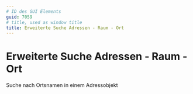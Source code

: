```yaml
---
# ID des GUI Elements
guid: 7059
# title, used as window title
title: Erweiterte Suche Adressen - Raum - Ort
---
```


# Erweiterte Suche Adressen - Raum - Ort

Suche nach Ortsnamen in einem Adressobjekt

